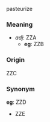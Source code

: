pasteurize
### Meaning
+ _adj_: ZZA
    + __eg__: ZZB

### Origin

ZZC

### Synonym

__eg__: ZZD

+ ZZE


